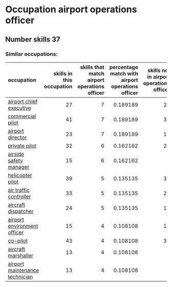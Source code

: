 # Occupation airport operations officer
## Number skills 37
### Similar occupations:
| occupation                                                          |   skills in this occupation |   skills that match airport operations officer |   percentage match with airport operations officer |   skills not in airport operations officer |
|:--------------------------------------------------------------------|----------------------------:|-----------------------------------------------:|---------------------------------------------------:|-------------------------------------------:|
| [airport chief executive](airport_chief_executive.md)               |                          27 |                                              7 |                                           0.189189 |                                         20 |
| [commercial pilot](commercial_pilot.md)                             |                          41 |                                              7 |                                           0.189189 |                                         34 |
| [airport director](airport_director.md)                             |                          23 |                                              7 |                                           0.189189 |                                         16 |
| [private pilot](private_pilot.md)                                   |                          32 |                                              6 |                                           0.162162 |                                         26 |
| [airside safety manager](airside_safety_manager.md)                 |                          15 |                                              6 |                                           0.162162 |                                          9 |
| [helicopter pilot](helicopter_pilot.md)                             |                          39 |                                              5 |                                           0.135135 |                                         34 |
| [air traffic controller](air_traffic_controller.md)                 |                          33 |                                              5 |                                           0.135135 |                                         28 |
| [aircraft dispatcher](aircraft_dispatcher.md)                       |                          24 |                                              5 |                                           0.135135 |                                         19 |
| [airport environment officer](airport_environment_officer.md)       |                          15 |                                              4 |                                           0.108108 |                                         11 |
| [co-pilot](co-pilot.md)                                             |                          43 |                                              4 |                                           0.108108 |                                         39 |
| [aircraft marshaller](aircraft_marshaller.md)                       |                          13 |                                              4 |                                           0.108108 |                                          9 |
| [airport maintenance technician](airport_maintenance_technician.md) |                          13 |                                              4 |                                           0.108108 |                                          9 |
